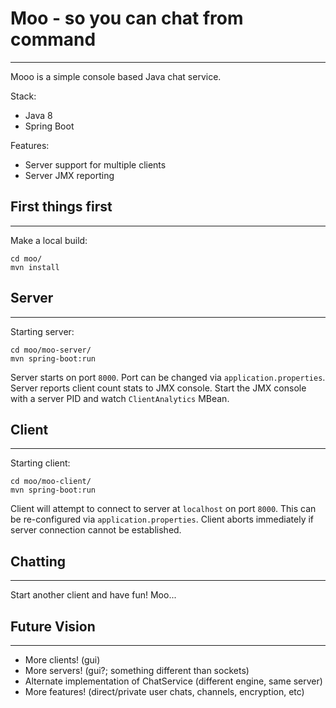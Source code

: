 # Moo - so you can chat from command
-----------
Mooo is a simple console based Java chat service.

Stack:

 * Java 8
 * Spring Boot

Features:

 * Server support for multiple clients
 * Server JMX reporting

## First things first
-----------
Make a local build:
```
cd moo/
mvn install
```

## Server
-----------
Starting server:
```
cd moo/moo-server/
mvn spring-boot:run
```
Server starts on port `8000`. Port can be changed via `application.properties`. 
Server reports client count stats to JMX console. Start the JMX console with a 
server PID and watch `ClientAnalytics` MBean.

## Client
-----------
Starting client:
```
cd moo/moo-client/
mvn spring-boot:run
```
Client will attempt to connect to server at `localhost` on port `8000`. 
This can be re-configured via `application.properties`. Client aborts 
immediately if server connection cannot be established.

## Chatting
-----------
Start another client and have fun! Moo...

## Future Vision
-----------
 * More clients! (gui)
 * More servers! (gui?; something different than sockets)
 * Alternate implementation of ChatService (different engine, same server)
 * More features! (direct/private user chats, channels, encryption, etc) 